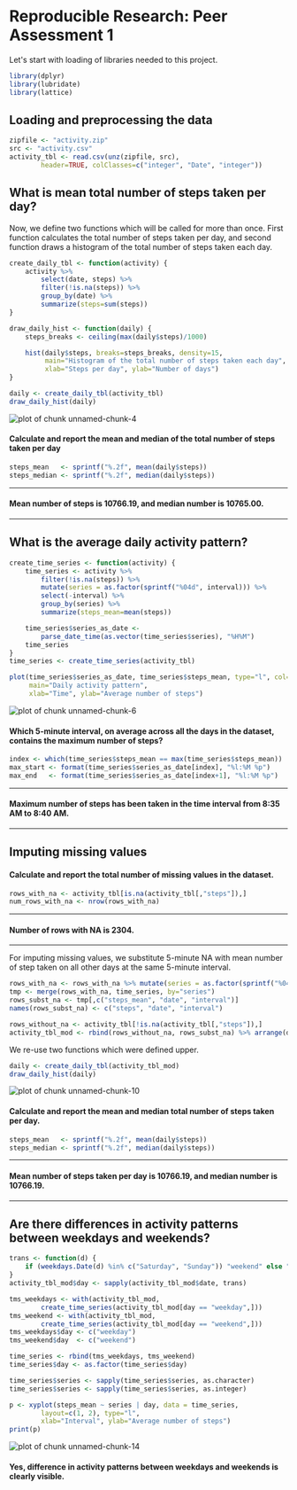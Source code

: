 # Reproducible Research: Peer Assessment 1

Let's start with loading of libraries needed to this project.

```r
library(dplyr)
library(lubridate)
library(lattice)    
```

## Loading and preprocessing the data


```r
zipfile <- "activity.zip"
src <- "activity.csv"
activity_tbl <- read.csv(unz(zipfile, src),
        header=TRUE, colClasses=c("integer", "Date", "integer"))
```

## What is mean total number of steps taken per day?

Now, we define two functions which will be called for more than once. First function calculates the total number of steps taken per day, and second function draws a histogram of the total number of steps taken each day.

```r
create_daily_tbl <- function(activity) {
    activity %>%
        select(date, steps) %>%
        filter(!is.na(steps)) %>%
        group_by(date) %>%
        summarize(steps=sum(steps))
}

draw_daily_hist <- function(daily) {
    steps_breaks <- ceiling(max(daily$steps)/1000)

    hist(daily$steps, breaks=steps_breaks, density=15,
         main="Histogram of the total number of steps taken each day",
         xlab="Steps per day", ylab="Number of days")
}
```


```r
daily <- create_daily_tbl(activity_tbl)
draw_daily_hist(daily)
```

![plot of chunk unnamed-chunk-4](figure/unnamed-chunk-4-1.png) 

#### Calculate and report the mean and median of the total number of steps taken per day

```r
steps_mean   <- sprintf("%.2f", mean(daily$steps))
steps_median <- sprintf("%.2f", median(daily$steps))
```

_________________________
#### Mean number of steps is 10766.19, and median number is 10765.00.

_________________________

## What is the average daily activity pattern?


```r
create_time_series <- function(activity) {
    time_series <- activity %>%
        filter(!is.na(steps)) %>%
        mutate(series = as.factor(sprintf("%04d", interval))) %>%
        select(-interval) %>%
        group_by(series) %>%
        summarize(steps_mean=mean(steps))

    time_series$series_as_date <-
        parse_date_time(as.vector(time_series$series), "%H%M")
    time_series
}
time_series <- create_time_series(activity_tbl)

plot(time_series$series_as_date, time_series$steps_mean, type="l", col="blue",
     main="Daily activity pattern",
     xlab="Time", ylab="Average number of steps")
```

![plot of chunk unnamed-chunk-6](figure/unnamed-chunk-6-1.png) 

#### Which 5-minute interval, on average across all the days in the dataset, contains the maximum number of steps?

```r
index <- which(time_series$steps_mean == max(time_series$steps_mean))
max_start <- format(time_series$series_as_date[index], "%l:%M %p")
max_end   <- format(time_series$series_as_date[index+1], "%l:%M %p")
```

_________________________
#### Maximum number of steps has been taken in the time interval from  8:35 AM to  8:40 AM.

_________________________

## Imputing missing values
#### Calculate and report the total number of missing values in the dataset.

```r
rows_with_na <- activity_tbl[is.na(activity_tbl[,"steps"]),]
num_rows_with_na <- nrow(rows_with_na)
```

_________________________
#### Number of rows with NA is 2304.

_________________________

For imputing missing values, we substitute 5-minute NA with mean number of step taken on all other days at the same 5-minute interval.

```r
rows_with_na <- rows_with_na %>% mutate(series = as.factor(sprintf("%04d", interval)))
tmp <- merge(rows_with_na, time_series, by="series")
rows_subst_na <- tmp[,c("steps_mean", "date", "interval")]
names(rows_subst_na) <- c("steps", "date", "interval")

rows_without_na <- activity_tbl[!is.na(activity_tbl[,"steps"]),]
activity_tbl_mod <- rbind(rows_without_na, rows_subst_na) %>% arrange(date, interval)
```

We re-use two functions which were defined upper.

```r
daily <- create_daily_tbl(activity_tbl_mod)
draw_daily_hist(daily)
```

![plot of chunk unnamed-chunk-10](figure/unnamed-chunk-10-1.png) 

#### Calculate and report the mean and median total number of steps taken per day.

```r
steps_mean   <- sprintf("%.2f", mean(daily$steps))
steps_median <- sprintf("%.2f", median(daily$steps))
```

_________________________
#### Mean number of steps taken per day is 10766.19, and median number is 10766.19.

_________________________

## Are there differences in activity patterns between weekdays and weekends?


```r
trans <- function(d) {
    if (weekdays.Date(d) %in% c("Saturday", "Sunday")) "weekend" else "weekday"
}
activity_tbl_mod$day <- sapply(activity_tbl_mod$date, trans)

tms_weekdays <- with(activity_tbl_mod,
        create_time_series(activity_tbl_mod[day == "weekday",]))
tms_weekend <- with(activity_tbl_mod,
        create_time_series(activity_tbl_mod[day == "weekend",]))
tms_weekdays$day <- c("weekday")
tms_weekend$day  <- c("weekend")

time_series <- rbind(tms_weekdays, tms_weekend)
time_series$day <- as.factor(time_series$day)
```


```r
time_series$series <- sapply(time_series$series, as.character)
time_series$series <- sapply(time_series$series, as.integer)
```


```r
p <- xyplot(steps_mean ~ series | day, data = time_series,
        layout=c(1, 2), type="l",
        xlab="Interval", ylab="Average number of steps")
print(p)
```

![plot of chunk unnamed-chunk-14](figure/unnamed-chunk-14-1.png) 

#### Yes, difference in activity patterns between weekdays and weekends is clearly visible.
